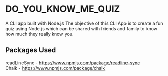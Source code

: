 # DO_YOU_KNOW_ME_QUIZ
A CLI app built with Node.js
The objective of this CLI App is to create a fun quiz using Node.js which can be shared with friends and family to know how much they really know you. 

## Packages Used
readLineSync - https://www.npmjs.com/package/readline-sync <br />
Chalk - https://www.npmjs.com/package/chalk
